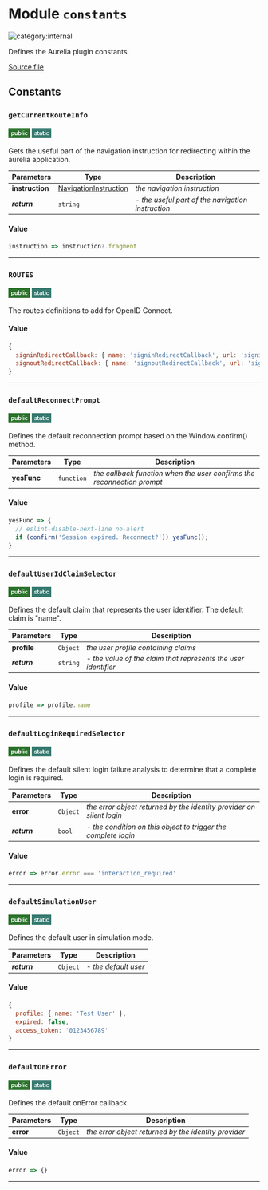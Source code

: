 # Module `constants`

![category:internal](https://img.shields.io/badge/category-internal-blue.svg?style=flat-square)

Defines the Aurelia plugin constants.

[Source file](..\src\constants.js)

## Constants

### `getCurrentRouteInfo`

![modifier: public](images/badges/modifier-public.png) ![modifier: static](images/badges/modifier-static.png)

Gets the useful part of the navigation instruction for redirecting within the aurelia application.

Parameters | Type | Description
--- | --- | ---
__instruction__ | [NavigationInstruction](https://aurelia.io/docs/api/router/class/NavigationInstruction) | *the navigation instruction*
__*return*__ | `string` | *- the useful part of the navigation instruction*

#### Value

```javascript
instruction => instruction?.fragment
```

---

### `ROUTES`

![modifier: public](images/badges/modifier-public.png) ![modifier: static](images/badges/modifier-static.png)

The routes definitions to add for OpenID Connect.

#### Value

```javascript
{
  signinRedirectCallback: { name: 'signinRedirectCallback', url: 'signin-oidc' },
  signoutRedirectCallback: { name: 'signoutRedirectCallback', url: 'signout-oidc' }
}
```

---

### `defaultReconnectPrompt`

![modifier: public](images/badges/modifier-public.png) ![modifier: static](images/badges/modifier-static.png)

Defines the default reconnection prompt based on the Window.confirm() method.

Parameters | Type | Description
--- | --- | ---
__yesFunc__ | `function` | *the callback function when the user confirms the reconnection prompt*

#### Value

```javascript
yesFunc => {
  // eslint-disable-next-line no-alert
  if (confirm('Session expired. Reconnect?')) yesFunc();
}
```

---

### `defaultUserIdClaimSelector`

![modifier: public](images/badges/modifier-public.png) ![modifier: static](images/badges/modifier-static.png)

Defines the default claim that represents the user identifier.
The default claim is &quot;name&quot;.

Parameters | Type | Description
--- | --- | ---
__profile__ | `Object` | *the user profile containing claims*
__*return*__ | `string` | *- the value of the claim that represents the user identifier*

#### Value

```javascript
profile => profile.name
```

---

### `defaultLoginRequiredSelector`

![modifier: public](images/badges/modifier-public.png) ![modifier: static](images/badges/modifier-static.png)

Defines the default silent login failure analysis to determine that a complete login is required.

Parameters | Type | Description
--- | --- | ---
__error__ | `Object` | *the error object returned by the identity provider on silent login*
__*return*__ | `bool` | *- the condition on this object to trigger the complete login*

#### Value

```javascript
error => error.error === 'interaction_required'
```

---

### `defaultSimulationUser`

![modifier: public](images/badges/modifier-public.png) ![modifier: static](images/badges/modifier-static.png)

Defines the default user in simulation mode.

Parameters | Type | Description
--- | --- | ---
__*return*__ | `Object` | *- the default user*

#### Value

```javascript
{
  profile: { name: 'Test User' },
  expired: false,
  access_token: '0123456789'
}
```

---

### `defaultOnError`

![modifier: public](images/badges/modifier-public.png) ![modifier: static](images/badges/modifier-static.png)

Defines the default onError callback.

Parameters | Type | Description
--- | --- | ---
__error__ | `Object` | *the error object returned by the identity provider*

#### Value

```javascript
error => {}
```

---
